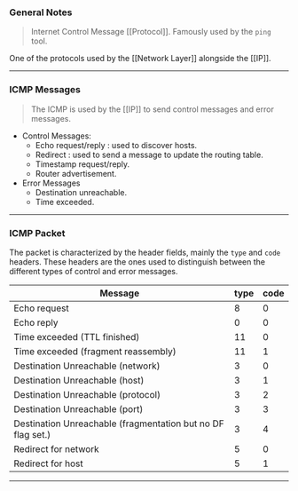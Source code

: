 ### General Notes

> Internet Control Message [[Protocol]].
> Famously used by the `ping` tool.

One of the protocols used by the [[Network Layer]] alongside the [[IP]].

---

### ICMP Messages

> The ICMP is used by the [[IP]] to send control messages and error messages.
* Control Messages: 
	* Echo request/reply : used to discover hosts.
	* Redirect : used to send a message to update the routing table.
	* Timestamp request/reply.
	* Router advertisement.
* Error Messages
	* Destination unreachable.
	* Time exceeded.

---
### ICMP Packet

The packet is characterized by the header fields, mainly the `type` and `code` headers. These headers are the ones used to distinguish between the different types of control and error messages.

| Message | type | code |
| ---- | ---- | ---- |
| Echo request | 8 | 0 |
| Echo reply | 0 | 0 |
| Time exceeded (TTL finished) | 11 | 0 |
| Time exceeded (fragment reassembly) | 11 | 1 |
| Destination Unreachable (network) | 3 | 0 |
| Destination Unreachable (host) | 3 | 1 |
| Destination Unreachable (protocol) | 3 | 2 |
| Destination Unreachable (port) | 3 | 3 |
| Destination Unreachable (fragmentation but no DF flag set.) | 3 | 4 |
| Redirect for network | 5 | 0 |
| Redirect for host | 5 | 1 |

---
